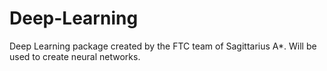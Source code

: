 # Deep-Learning
Deep Learning package created by the FTC team of Sagittarius A*. Will be used to create neural networks.

